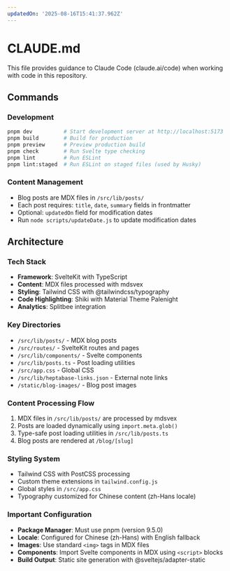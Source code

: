 ```yaml
---
updatedOn: '2025-08-16T15:41:37.962Z'
---
```

# CLAUDE.md

This file provides guidance to Claude Code (claude.ai/code) when working with code in this repository.

## Commands

### Development
```bash
pnpm dev          # Start development server at http://localhost:5173
pnpm build        # Build for production
pnpm preview      # Preview production build
pnpm check        # Run Svelte type checking
pnpm lint         # Run ESLint
pnpm lint:staged  # Run ESLint on staged files (used by Husky)
```

### Content Management
- Blog posts are MDX files in `/src/lib/posts/`
- Each post requires: `title`, `date`, `summary` fields in frontmatter
- Optional: `updatedOn` field for modification dates
- Run `node scripts/updateDate.js` to update modification dates

## Architecture

### Tech Stack
- **Framework**: SvelteKit with TypeScript
- **Content**: MDX files processed with mdsvex
- **Styling**: Tailwind CSS with @tailwindcss/typography
- **Code Highlighting**: Shiki with Material Theme Palenight
- **Analytics**: Splitbee integration

### Key Directories
- `/src/lib/posts/` - MDX blog posts
- `/src/routes/` - SvelteKit routes and pages
- `/src/lib/components/` - Svelte components
- `/src/lib/posts.ts` - Post loading utilities
- `/src/app.css` - Global CSS
- `/src/lib/heptabase-links.json` - External note links
- `/static/blog-images/` - Blog post images

### Content Processing Flow
1. MDX files in `/src/lib/posts/` are processed by mdsvex
2. Posts are loaded dynamically using `import.meta.glob()`
3. Type-safe post loading utilities in `/src/lib/posts.ts`
4. Blog posts are rendered at `/blog/[slug]`

### Styling System
- Tailwind CSS with PostCSS processing
- Custom theme extensions in `tailwind.config.js`
- Global styles in `/src/app.css`
- Typography customized for Chinese content (zh-Hans locale)

### Important Configuration
- **Package Manager**: Must use pnpm (version 9.5.0)
- **Locale**: Configured for Chinese (zh-Hans) with English fallback
- **Images**: Use standard `<img>` tags in MDX files
- **Components**: Import Svelte components in MDX using `<script>` blocks
- **Build Output**: Static site generation with @sveltejs/adapter-static
